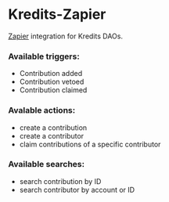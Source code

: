 # Kredits-Zapier

[Zapier](https://zapier.com) integration for Kredits DAOs.

### Available triggers:
* Contribution added
* Contribution vetoed
* Contribution claimed

### Avalable actions:
* create a contribution
* create a contributor
* claim contributions of a specific contributor

### Available searches:
* search contribution by ID
* search contributor by account or ID
